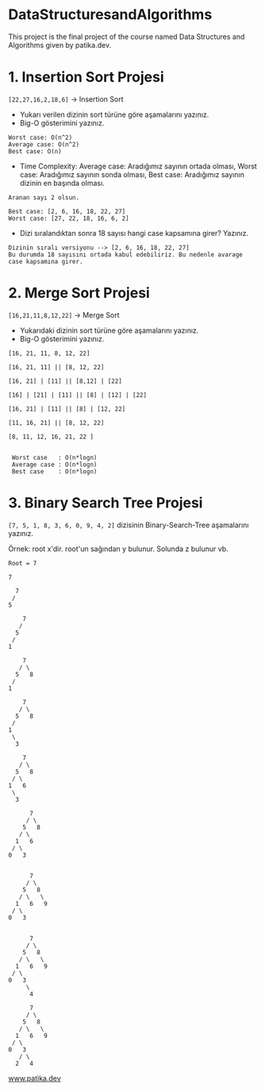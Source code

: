 # DataStructuresandAlgorithms
This project is the final project of the course named Data Structures and Algorithms given by patika.dev.
# 1. Insertion Sort Projesi

``[22,27,16,2,18,6]`` -> Insertion Sort

*  Yukarı verilen dizinin sort türüne göre aşamalarını yazınız.  
*  Big-O gösterimini yazınız.
 ```
 Worst case: O(n^2)
 Average case: O(n^2)
 Best case: O(n)
 ```
*  Time Complexity: Average case: Aradığımız sayının ortada olması, Worst case: Aradığımız sayının sonda olması, Best case: Aradığımız sayının dizinin en başında olması.
 ```
 Aranan sayı 2 olsun. 
 
 Best case: [2, 6, 16, 18, 22, 27]
 Worst case: [27, 22, 18, 16, 6, 2]
 ```
*  Dizi sıralandıktan sonra 18 sayısı hangi case kapsamına girer? Yazınız.
 ```
 Dizinin sıralı versiyonu --> [2, 6, 16, 18, 22, 27]
 Bu durumda 18 sayısını ortada kabul edebiliriz. Bu nedenle avarage case kapsamına girer.
 ``` 
 

# 2. Merge Sort Projesi

``[16,21,11,8,12,22]`` -> Merge Sort

* Yukarıdaki dizinin sort türüne göre aşamalarını yazınız.
* Big-O gösterimini yazınız.

```
[16, 21, 11, 8, 12, 22]

[16, 21, 11] || [8, 12, 22]

[16, 21] | [11] || [8,12] | [22]

[16] | [21] | [11] || [8] | [12] | [22] 

[16, 21] | [11] || [8] | [12, 22]

[11, 16, 21] || [8, 12, 22] 

[8, 11, 12, 16, 21, 22 ]


```

```
 Worst case   : O(n*logn)
 Average case : O(n*logn)
 Best case    : O(n*logn)
 ```
 



# 3. Binary Search Tree Projesi

``[7, 5, 1, 8, 3, 6, 0, 9, 4, 2]`` dizisinin Binary-Search-Tree aşamalarını yazınız.

Örnek: root x'dir. root'un sağından y bulunur. Solunda z bulunur vb.

```
Root = 7
```
```
7
```
```
  7
 /
5
```
```
    7
   /
  5
 /
1
```
```
    7
   / \ 
  5   8
 /
1
```
```
    7
   / \ 
  5   8
 /
1
 \ 
  3
```
```
    7
   / \ 
  5   8
 / \
1   6
 \ 
  3
```
```
      7
     / \ 
    5   8
   / \
  1   6
 / \ 
0   3
 

```
```
      7
     / \ 
    5   8
   / \   \
  1   6   9
 / \ 
0   3
 

```
```
      7
     / \ 
    5   8
   / \   \
  1   6   9
 / \ 
0   3
     \ 
      4
```
```
      7
     / \ 
    5   8
   / \   \
  1   6   9
 / \ 
0   3
   / \ 
  2   4
```
www.patika.dev
